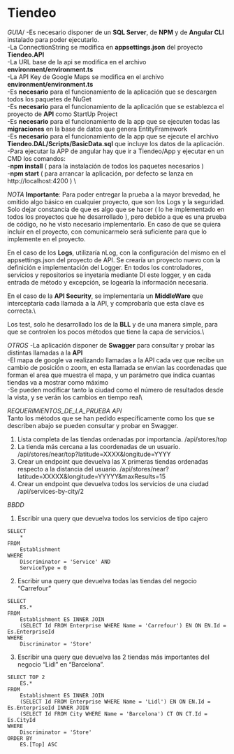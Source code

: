 # Tiendeo
_GUIA_/
-Es necesario disponer de un **SQL Server**, de **NPM** y de **Angular CLI** instalado para poder ejecutarlo.\
-La ConnectionString se modifica en **appsettings.json** del proyecto **Tiendeo.API**\
-La URL base de la api se modifica en el archivo **environment/environment.ts**\
-La API Key de Google Maps se modifica en el archivo **environment/environment.ts**\
-Es **necesario** para el funcionamiento de la aplicación que se descargen todos los paquetes de NuGet\
-Es **necesario** para el funcionamiento de la aplicación que se establezca el proyecto de **API** como StartUp Project\
-Es **necesario** para el funcionamiento de la app que se ejecuten todas las **migraciones** en la base de datos que genera EntityFramework\
-Es **necesario** para el funcionamiento de la app que se ejecute el archivo **Tiendeo.DAL/Scripts/BasicData.sql** que incluye los datos de la aplicación.\
-Para ejecutar la APP de angular hay que ir a Tiendeo/App y ejecutar en un CMD los comandos: \
	-**npm install** ( para la instalación de todos los paquetes necesarios ) \
	-**npm start** ( para arrancar la aplicación, por defecto se lanza en http://localhost:4200 ) \

_NOTA_
**Importante**: Para poder entregar la prueba a la mayor brevedad, he omitido algo básico en cualquier proyecto, que son los Logs y la seguridad.
Solo dejar constancia de que es algo que se hacer ( lo he implementado en todos los proyectos que he desarrollado ), pero debido a que es una prueba de código, no he visto necesario implementarlo.
En caso de que se quiera incluir en el proyecto, con comunicarmelo será suficiente para que lo implemente en el proyecto.

En el caso de los **Logs**, utilizaría nLog, con la configuración del mismo en el appsettings.json del proyecto de API. Se crearía un proyecto nuevo con la definición e implementación del Logger.
En todos los controladores, servicios y repositorios se inyetaría mediante DI este logger, y en cada entrada de método y excepción, se logearía la información necesaria.

En el caso de la **API Security**, se implementaría un **MiddleWare** que interceptaría cada llamada a la API, y comprobaría que esta clave es correcta.\

Los test, solo he desarrollado los de la **BLL** y de una manera simple, para que se controlen los pocos métodos que tiene la capa de servicios.\


_OTROS_
-La aplicación disponer de **Swagger** para consultar y probar las distintas llamadas a la **API**\
-El mapa de google va realizando llamadas a la API cada vez que recibe un cambio de posición o zoom, en esta llamada se envian las coordenadas que forman el area que muestra el mapa, y un parámetro que indica cuantas tiendas va a mostrar como máximo\
-Se pueden modificar tanto la ciudad como el número de resultados desde la vista, y se verán los cambios en tiempo real\

_REQUERIMIENTOS_DE_LA_PRUEBA_
_API_   
Tanto los métodos que se han pedido específicamente como los que se describen abajo se pueden consultar y probar en Swagger.
1. Lista completa de las tiendas ordenadas por importancia.
/api/stores/top
2. La tienda más cercana a las coordenadas de un usuario.
/api/stores/near/top?latitude=XXXX&longitude=YYYY
3. Crear un endpoint que devuelva las X primeras tiendas ordenadas respecto a la distancia del usuario.
/api/stores/near?latitude=XXXXX&longitude=YYYYY&maxResults=15
4. Crear un endpoint que devuelva todos los servicios de una ciudad
/api/services-by-city/2

_BBDD_
1. Escribir una query que devuelva todos los servicios de tipo cajero
```
SELECT 
	* 
FROM 
	Establishment 
WHERE 
	Discriminator = 'Service' AND 
	ServiceType = 0
```

2. Escribir una query que devuelva todas las tiendas del negocio “Carrefour”
```
SELECT 
	ES.* 
FROM 
	Establishment ES INNER JOIN
	(SELECT Id FROM Enterprise WHERE Name = 'Carrefour') EN ON EN.Id = Es.EnterpriseId
WHERE 
	Discriminator = 'Store'
```

3. Escribir una query que devuelva las 2 tiendas más importantes del negocio “Lidl” en “Barcelona”.
```
SELECT TOP 2
	ES.* 
FROM 
	Establishment ES INNER JOIN
	(SELECT Id FROM Enterprise WHERE Name = 'Lidl') EN ON EN.Id = Es.EnterpriseId INNER JOIN
	(SELECT Id FROM City WHERE Name = 'Barcelona') CT ON CT.Id = Es.CityId
WHERE 
	Discriminator = 'Store'
ORDER BY
	ES.[Top] ASC
```
